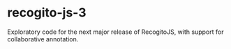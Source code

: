 # recogito-js-3
Exploratory code for the next major release of RecogitoJS, with support for collaborative annotation.
